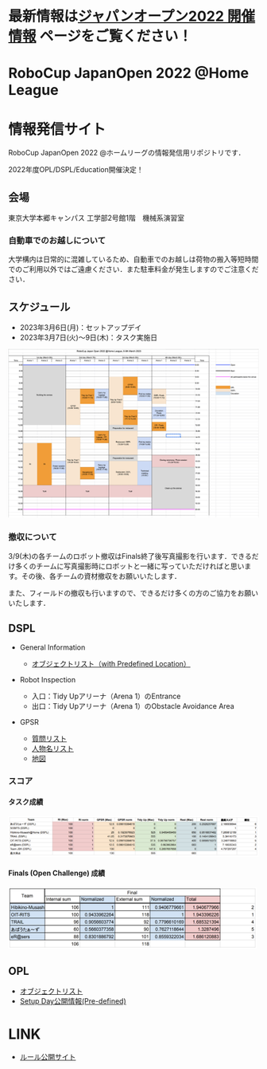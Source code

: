 <h1>最新情報は<a href="https://sites.google.com/site/robocuphomejapan/%E3%82%B8%E3%83%A3%E3%83%91%E3%83%B3%E3%82%AA%E3%83%BC%E3%83%97%E3%83%B32022%E9%96%8B%E5%82%AC%E6%83%85%E5%A0%B1">ジャパンオープン2022 開催情報</a> ページをご覧ください！</1>



# RoboCup JapanOpen 2022 @Home League

# 情報発信サイト

RoboCup JapanOpen 2022 @ホームリーグの情報発信用リポジトリです．

2022年度OPL/DSPL/Education開催決定！

## 会場
東京大学本郷キャンパス 工学部2号館1階　機械系演習室

### 自動車でのお越しについて
大学構内は日常的に混雑しているため、自動車でのお越しは荷物の搬入等短時間でのご利用以外ではご遠慮ください．また駐車料金が発生しますのでご注意ください．

## スケジュール
- 2023年3月6日(月)：セットアップデイ
- 2023年3月7日(火)～9日(木)：タスク実施日

<img src="img/timetable.png">

### 撤収について
3/9(木)の各チームのロボット撤収はFinals終了後写真撮影を行います．できるだけ多くのチームに写真撮影時にロボットと一緒に写っていただければと思います。その後、各チームの資材撤収をお願いいたします．

また、フィールドの撤収も行いますので、できるだけ多くの方のご協力をお願いいたします．

## DSPL
- General Information
    - [オブジェクトリスト（with Predefined Location）](data/dspl_objects_with_predefined-loc.pdf)

- Robot Inspection
    - 入口：Tidy Upアリーナ（Arena 1）のEntrance
    - 出口：Tidy Upアリーナ（Arena 1）のObstacle Avoidance Area

- GPSR
    - [質問リスト](data/questions.md)
    - [人物名リスト](data/name_list.md)
    - [地図](data/gpsr_map.pdf)

### スコア
#### タスク成績
<a href="data/dspl_score_tasks.pdf"> <img src="img/dspl_score_tasks.png" width="800"> </a>

#### Finals (Open Challenge) 成績
<a href="data/dspl_score_finals.pdf"> <img src="img/dspl_score_finals.png" width="500"> </a>

## OPL
- [オブジェクトリスト](https://github.com/RoboCupAtHomeJP/AtHome2021/blob/master/Data/opl_known_object_list.pdf)
- [Setup Day公開情報(Pre-defined)](data/OPL公開資料(Setup%20Day).pdf)

# LINK
- [ルール公開サイト](https://github.com/RoboCupAtHomeJP/Rule2022)
